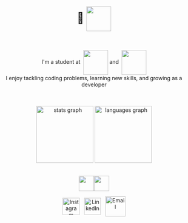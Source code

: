 
# <div align="center">👋 <img src="https://github.com/user-attachments/assets/5a9e4d90-5a43-47a1-8e90-096eda697474"  style="height: 65px;" align="center"  /></div>

<br/>
<div align="center">
<!--   <img style="height: 45px;" align="center" src="https://github.com/user-attachments/assets/5c3dc63a-c711-4663-a2c1-06745c805f37"/" -->
<!-- <br/><br/><br/> -->
  <p>
    I'm a student at&nbsp
    <a href="https://42london.com/" style="text-decoration: none;">
      <img src="https://github.com/user-attachments/assets/6127cc85-ffdf-40af-af1f-65654bff7afc" style="width: 65px;" align="center" /></a>
    and&nbsp
    <a href="https://northcoders.com/" style="text-decoration: none;">
      <img src="https://github.com/user-attachments/assets/88922e99-8218-4de6-af9c-730e267736c8" style="width: 65px;" align="center" /></a>
    <br/>
     I enjoy tackling coding problems, learning new skills, and growing as a developer
  </p>
  

</div>


</br>
</br>
<div align="center"> 
  <img src="https://github-readme-stats.vercel.app/api?username=mooresamuel&hide_title=false&hide_rank=false&show_icons=true&include_all_commits=false&count_private=true&disable_animations=false&theme=transparent&locale=en&hide_border=false&order=1" height="150" alt="stats graph"  />
  <img src="https://github-readme-stats.vercel.app/api/top-langs?username=mooresamuel&locale=en&hide_title=false&layout=compact&card_width=320&langs_count=5&theme=transparent&hide_border=false&order=2" height="150" alt="languages graph"  />
</div>


<br/>
<div align="center" style="position: relative; display: flex; justify-content: center; align-items: center;">
  <img src="https://github.com/user-attachments/assets/366c0fab-e1b2-4cd4-a705-50b10d207614" 
       style="height: 40px;"/>
  
  <img src="https://github.com/user-attachments/assets/73c8fe76-85b6-4cc0-b6e3-0b4785217b19" 
       style="height: 40px;"/>
</div>



<div align="center">
  <a href="https://instagram.com/truetosam">
    <img src="https://github.com/user-attachments/assets/27e0a178-69d0-4588-b4a4-31b6a4e5bae3" alt="Instagram" align="center" style="height: 45px;"/></a>
   &nbsp;
  <a href="https://www.linkedin.com">
    <img src="https://github.com/user-attachments/assets/7aed64e2-02f4-4de4-a826-64775d1cf9e7" alt="LinkedIn" align="center" style="height: 44px;" /></a>&nbsp;&nbsp; 
  <a href="mailto:samalmoore@gmail.com">
    <img src="https://github.com/user-attachments/assets/0c437c25-48fe-4796-94cc-77efebabfad1" alt="Email" align="center" style="height: 53px; text-decoration: none;"/></a>
 
</div>

#

